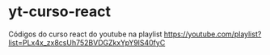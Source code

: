# yt-curso-react
Códigos do curso react do youtube na playlist https://youtube.com/playlist?list=PLx4x_zx8csUh752BVDGZkxYpY9lS40fyC
